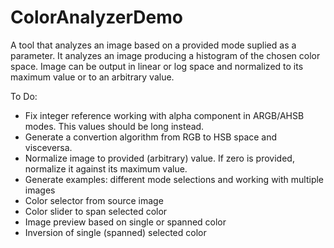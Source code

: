 # ColorAnalyzerDemo

A tool that analyzes an image based on a provided mode suplied as a parameter.  It analyzes an image producing a histogram of the chosen color space. Image can be output in linear or log space and normalized to its maximum value or to an arbitrary value.

To Do:
- Fix integer reference working with alpha component in ARGB/AHSB modes. This values should be long instead.
- Generate a convertion algorithm from RGB to HSB space and visceversa.
- Normalize image to provided (arbitrary) value. If zero is provided, normalize it against its maximum value.
- Generate examples: different mode selections and working with multiple images
- Color selector from source image
- Color slider to span selected color
- Image preview based on single or spanned color
- Inversion of  single (spanned) selected color
